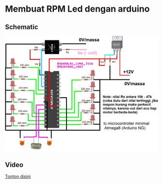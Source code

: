 # Membuat RPM Led dengan arduino


## Schematic
![alt text](https://github.com/BintangLaut69/RPM-LED/blob/main/RPM%20LED%20SPEEDOMETER.jpg?raw=true)


## Video
[Tonton disini](https://youtu.be/s5bDtqnmuxU)
